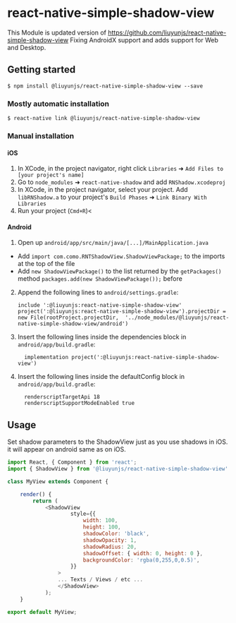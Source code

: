 # react-native-simple-shadow-view

This Module is updated version of https://github.com/liuyunjs/react-native-simple-shadow-view
Fixing AndroidX support and adds support for Web and Desktop.

## Getting started

`$ npm install @liuyunjs/react-native-simple-shadow-view --save`

### Mostly automatic installation

`$ react-native link @liuyunjs/react-native-simple-shadow-view`

### Manual installation

#### iOS

1. In XCode, in the project navigator, right click `Libraries` ➜ `Add Files to [your project's name]`
2. Go to `node_modules` ➜ `react-native-shadow` and add `RNShadow.xcodeproj`
3. In XCode, in the project navigator, select your project. Add `libRNShadow.a` to your project's `Build Phases` ➜ `Link Binary With Libraries`
4. Run your project (`Cmd+R`)<

#### Android

1. Open up `android/app/src/main/java/[...]/MainApplication.java`

- Add `import com.como.RNTShadowView.ShadowViewPackage;` to the imports at the top of the file
- Add `new ShadowViewPackage()` to the list returned by the `getPackages()` method `packages.add(new ShadowViewPackage());` before 

2. Append the following lines to `android/settings.gradle`:
   ```
   include ':@liuyunjs:react-native-simple-shadow-view'
   project(':@liuyunjs:react-native-simple-shadow-view').projectDir = new File(rootProject.projectDir, 	'../node_modules/@liuyunjs/react-native-simple-shadow-view/android')
   ```
3. Insert the following lines inside the dependencies block in `android/app/build.gradle`:
   ```
     implementation project(':@liuyunjs:react-native-simple-shadow-view')
   ```
4. Insert the following lines inside the defaultConfig block in `android/app/build.gradle`:
   ```
     renderscriptTargetApi 18
     renderscriptSupportModeEnabled true
   ```

## Usage

Set shadow parameters to the ShadowView just as you use shadows in iOS. it will appear on android same as on iOS.

```javascript
import React, { Component } from 'react';
import { ShadowView } from '@liuyunjs/react-native-simple-shadow-view'

class MyView extends Component {

	render() {
		return (
			<ShadowView
					style={{
						width: 100,
						height: 100,
						shadowColor: 'black',
						shadowOpacity: 1,
						shadowRadius: 20,
						shadowOffset: { width: 0, height: 0 },
						backgroundColor: 'rgba(0,255,0,0.5)',
					}}
				>
				... Texts / Views / etc ...
				</ShadowView>
			);
	}

export default MyView;
```
